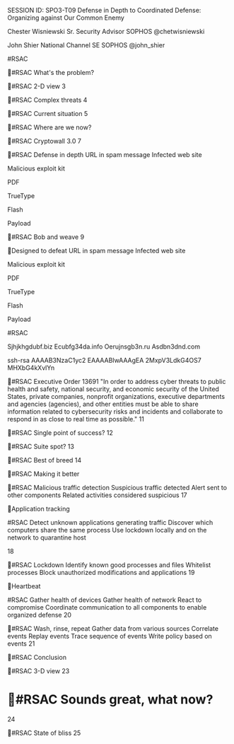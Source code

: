 SESSION ID: SPO3-T09
Defense in Depth to Coordinated Defense: Organizing against Our Common Enemy

Chester Wisniewski
Sr. Security Advisor SOPHOS @chetwisniewski

John Shier
National Channel SE SOPHOS @john_shier

#RSAC

#RSAC
What's the problem?

#RSAC
2-D view
3

#RSAC
Complex threats
4

#RSAC
Current situation
5

#RSAC
Where are we now?

#RSAC
Cryptowall 3.0
7

#RSAC
Defense in depth
URL in spam message
Infected web site

Malicious exploit kit

PDF

TrueType

Flash

Payload

#RSAC
Bob and weave
9

Designed to defeat
URL in spam message
Infected web site

Malicious exploit kit

PDF

TrueType

Flash

Payload

#RSAC

Sjhjkhgdubf.biz Ecubfg34da.info Oerujnsgb3n.ru Asdbn3dnd.com

ssh-rsa AAAAB3NzaC1yc2 EAAAABIwAAAgEA 2MxpV3LdkG4OS7 MHXbG4kXvlYn

#RSAC
Executive Order 13691
"In order to address cyber threats to public health and safety, national security, and economic security of the United States, private companies, nonprofit organizations, executive departments and agencies (agencies), and other entities must be able to share information related to cybersecurity risks and incidents and collaborate to respond in as close to real time as possible."
11

#RSAC
Single point of success?
12

#RSAC
Suite spot?
13

#RSAC
Best of breed
14

#RSAC
Making it better

#RSAC
Malicious traffic detection
 Suspicious traffic detected  Alert sent to other components  Related activities considered
suspicious
17

Application tracking

#RSAC
 Detect unknown applications generating traffic
 Discover which computers share the same process
 Use lockdown locally and on the network to quarantine host

18

#RSAC
Lockdown
 Identify known good processes and files
 Whitelist processes  Block unauthorized
modifications and applications
19

Heartbeat

#RSAC
 Gather health of devices  Gather health of network  React to compromise  Coordinate communication to
all components to enable organized defense
20

#RSAC
Wash, rinse, repeat
 Gather data from various sources
 Correlate events  Replay events  Trace sequence of events  Write policy based on events
21

#RSAC
Conclusion

#RSAC
3-D view
23

#RSAC
Sounds great, what now?
=
24

#RSAC
State of bliss
25

